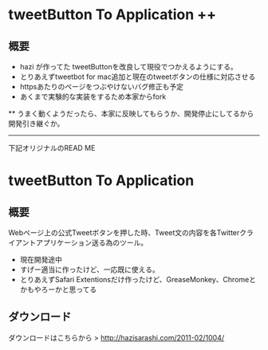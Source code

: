 tweetButton To Application ++
=============

概要
-------
* hazi が作ってた tweetButtonを改良して現役でつかえるようにする。
* とりあえずtweetbot for mac追加と現在のtweetボタンの仕様に対応させる
* httpsあたりのページをつぶやけないバグ修正も予定
* あくまで実験的な実装をするため本家からfork

** うまく動くようだったら、本家に反映してもらうか、開発停止にしてるから開発引き継ぐか。

-------
下記オリジナルのREAD ME

tweetButton To Application 
=============

概要
-------
Webページ上の公式Tweetボタンを押した時、Tweet文の内容を各Twitterクライアントアプリケーション送る為のツール。

* 現在開発途中
* すげー適当に作ったけど、一応既に使える。
* とりあえずSafari Extentionsだけ作ったけど、GreaseMonkey、Chromeとかもやろーかと思ってる


ダウンロード
-------
ダウンロードはこちらから > http://hazisarashi.com/2011-02/1004/
